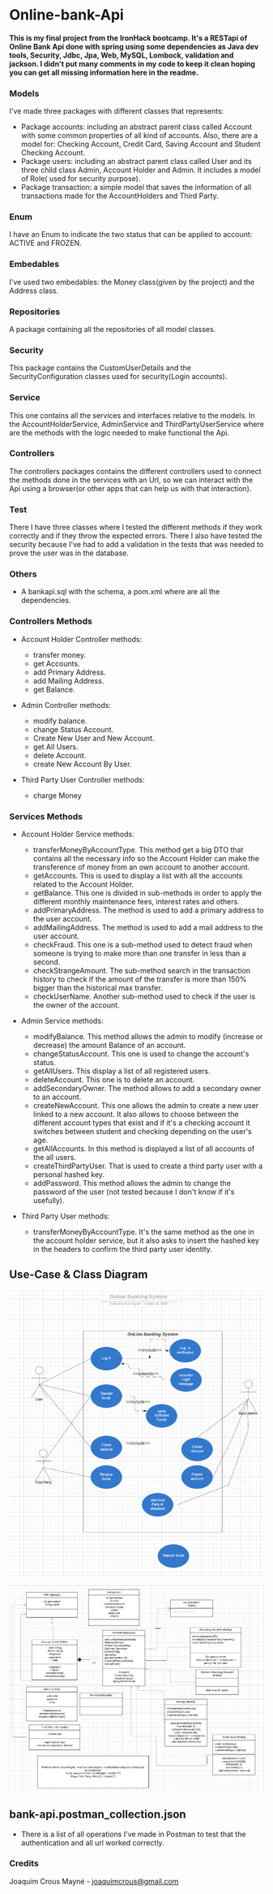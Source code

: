 # Online-bank-Api

#### This is my final project from the IronHack bootcamp. It's a RESTapi of Online Bank Api done with spring using some dependencies as Java dev tools, Security, Jdbc, Jpa, Web, MySQL, Lombock, validation and jackson. I didn't put many comments in my code to keep it clean hoping you can get all missing information here in the readme.

### Models
I've made three packages with different classes that represents:

- Package accounts: including an abstract parent class called Account with some common properties of all kind of accounts. Also, there are a model for: Checking Account, Credit Card, Saving Account and Student Checking Account.
- Package users: including an abstract parent class called User and its three child class Admin, Account Holder and Admin. It includes a model of Role( used for security purpose).
- Package transaction: a simple model that saves the information of all transactions made for the AccountHolders and Third Party.

### Enum
I have an Enum to indicate the two status that can be applied to account: ACTIVE and FROZEN.

### Embedables
I've used two embedables: the Money class(given by the project) and the Address class. 

### Repositories
A package containing all the repositories of all model classes.

### Security
This package contains the CustomUserDetails and the SecurityConfiguration classes used for security(Login accounts). 

### Service
This one contains all the services and interfaces relative to the models. In the AccountHolderService, AdminService and ThirdPartyUserService where are the methods with the logic needed to make functional the Api.

### Controllers
The controllers packages contains the different controllers used to connect the methods done in the services with an Url, so we can interact with the Api using a browser(or other apps that can help us with that interaction).

### Test
There I have three classes where I tested the different methods if they work correctly and if they throw the expected errors. There I also have tested the security because I've had to add a validation in the tests that was needed to prove the user was in the database. 

### Others

- A bankapi.sql with the schema, a pom.xml where are all the dependencies.

### Controllers Methods

- Account Holder Controller methods:
    - transfer money.
    - get Accounts.
    - add Primary Address.
    - add Mailing Address.
    - get Balance.

- Admin Controller methods:
    - modify balance.
    - change Status Account.
    - Create New User and New Account.
    - get All Users.
    - delete Account.
    - create New Account By User.

- Third Party User Controller methods:
    - charge Money

### Services Methods

- Account Holder Service methods:
    - transferMoneyByAccountType. This method get a big DTO that contains all the necessary info so the Account Holder can make the transference of money from an own account to another account.
    - getAccounts. This is used to display a list with all the accounts related to the Account Holder.
    - getBalance. This one is divided in sub-methods in order to apply the different monthly maintenance fees, interest rates and others.
    - addPrimaryAddress. The method is used to add a primary address to the user account.
    - addMailingAddress. The method is used to add a mail address to the user account.
    - checkFraud. This one is a sub-method used to detect fraud when someone is trying to make more than one transfer in less than a second.
    - checkStrangeAmount. The sub-method search in the transaction history to check if the amount of the transfer is more than 150% bigger than the historical max transfer.
    - checkUserName. Another sub-method used to check if the user is the owner of the account.

- Admin Service methods:
    - modifyBalance. This method allows the admin to modify (increase or decrease) the amount Balance of an account.
    - changeStatusAccount. This one is used to change the account's status.
    - getAllUsers. This display a list of all registered users.
    - deleteAccount. This one is to delete an account.
    - addSecondaryOwner. The method allows to add a secondary owner to an account.
    - createNewAccount. This one allows the admin to create a new user linked to a new account. It also allows to choose between the different account types that exist and if it's a checking account it switches between student and checking depending on the user's age. 
    - getAllAccounts. In this method is displayed a list of all accounts of the all users.
    - createThirdPartyUser. That is used to create a third party user with a personal hashed key.
    - addPassword. This method allows the admin to change the password of the user (not tested because I don't know if it's usefully).

- Third Party User methods:
    - transferMoneyByAccountType. It's the same method as the one in the account holder service, but it also asks to insert the hashed key in the headers to confirm the third party user identity.

## Use-Case & Class Diagram

![img.png](img.png)

![img_1.png](img_1.png)

## bank-api.postman_collection.json
- There is a list of all operations I've made in Postman to test that the authentication and all url worked correctly.

### Credits

Joaquim Crous Mayné - joaquimcrous@gmail.com

